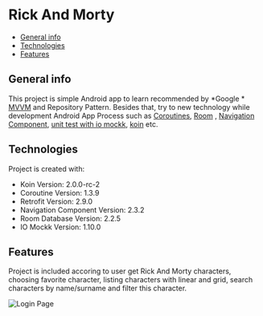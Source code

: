 # Rick And Morty
* [General info](#general-info)
* [Technologies](#technologies)
* [Features](#features)

## General info
This project is simple Android app to learn recommended by *Google * [MVVM](https://developer.android.com/jetpack/guide)
and  Repository Pattern. Besides that, try to new technology while development Android App Process
such as [Coroutines](https://developer.android.com/kotlin/coroutines), [Room](https://developer.android.com/training/data-storage/room)
, [Navigation Component](https://developer.android.com/guide/navigation/navigation-getting-started),
[unit test with io mockk](https://mockk.io/), [koin](https://insert-koin.io/) etc.



## Technologies
Project is created with:
* Koin Version: 2.0.0-rc-2
* Coroutine Version: 1.3.9
* Retrofit Version: 2.9.0
* Navigation Component Version: 2.3.2
* Room Database Version: 2.2.5
* IO Mockk Version: 1.10.0

## Features
Project is included accoring to user get Rick And Morty characters, choosing favorite character,
listing characters with linear and grid, search characters by name/surname  and filter this character.

![Login Page](/drawable/giris.png?raw=true "Login Page")

